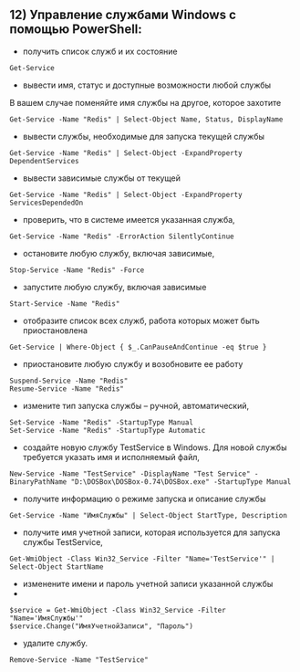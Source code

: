 ## 12) Управление службами Windows с помощью PowerShell:
- получить список служб и их состояние

```
Get-Service
```

- вывести имя, статус и доступные возможности любой службы

В вашем случае поменяйте имя службы на другое, которое захотите

```
Get-Service -Name "Redis" | Select-Object Name, Status, DisplayName
```

- вывести службы, необходимые для запуска текущей службы

```
Get-Service -Name "Redis" | Select-Object -ExpandProperty DependentServices
```

- вывести зависимые службы от текущей

```
Get-Service -Name "Redis" | Select-Object -ExpandProperty ServicesDependedOn
```

- проверить, что в системе имеется указанная служба,

```
Get-Service -Name "Redis" -ErrorAction SilentlyContinue
```

- остановите любую службу, включая зависимые,

```
Stop-Service -Name "Redis" -Force
```

- запустите любую службу, включая зависимые

```
Start-Service -Name "Redis"
```

- отобразите список всех служб, работа которых может быть приостановлена

```
Get-Service | Where-Object { $_.CanPauseAndContinue -eq $true }
```

- приостановите любую службу и возобновите ее работу

```
Suspend-Service -Name "Redis"
Resume-Service -Name "Redis"
```

- измените тип запуска службы – ручной, автоматический,

```
Set-Service -Name "Redis" -StartupType Manual
Set-Service -Name "Redis" -StartupType Automatic
```

- создайте новую службу TestService в Windows. Для новой службы требуется
указать имя и исполняемый файл,

```
New-Service -Name "TestService" -DisplayName "Test Service" -BinaryPathName "D:\DOSBox\DOSBox-0.74\DOSBox.exe" -StartupType Manual
```

- получите информацию о режиме запуска и описание службы

```
Get-Service -Name "ИмяСлужбы" | Select-Object StartType, Description
```

- получите имя учетной записи, которая используется для запуска службы
TestService,

```
Get-WmiObject -Class Win32_Service -Filter "Name='TestService'" | Select-Object StartName
```

- изменените имени и пароль учетной записи указанной службы
- 
```
$service = Get-WmiObject -Class Win32_Service -Filter "Name='ИмяСлужбы'"
$service.Change("ИмяУчетнойЗаписи", "Пароль")
```

- удалите службу.

```
Remove-Service -Name "TestService"
```

